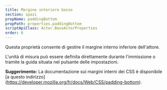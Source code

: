 ```yaml
---
title: Margine interiore basso
section: spazi
propName: paddingBottom
propPath: properties.paddingBottom
scriptApiClass: Actor.BaseActorProperties
order: 6
---
```

Questa proprietà consente di gestire il margine interno inferiore dell'attore.

L'unità di misura può essere definita direttamente durante l'immissione o tramite la guida situata nel pulsante delle impostazioni.

**Suggerimento:**
La documentazione sui margini interni dei CSS è disponibile [a questo indirizzo] (https://developer.mozilla.org/fr/docs/Web/CSS/padding-bottom).
